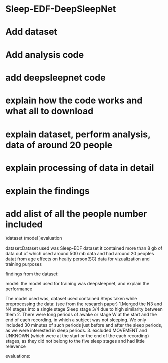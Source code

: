 # Sleep-EDF-DeepSleepNet

# Add dataset
# Add analysis code
# add deepsleepnet code
# explain how the code works and what all to download
# explain dataset, perform analysis, data of around 20 people
# explain processing of data in detail
# explain the findings
# add alist of all the people number included
)dataset
)model
)evaluation

dataset:Dataset used was Sleep-EDF dataset  it contained more than 8 gb of data out of which used around 500 mb data and had around 20 peoples datat from age effects on healty person(SC) data for vizualization and training purposes

findings from the dataset: 

model: the model used for training was deepsleepnet, and explain the performance


The model used was, dataset used contained 
Steps taken while preprocessing the data: (see from the research paper)
1.Merged the N3 and N4 stages into a single stage Sleep stage 3/4 due to high similarity between them
2. There were long periods of awake or stage W at the start and the end of each recording, in which a subject was not sleeping. We only included 30 minutes of such periods just before and after the sleep periods, as we were interested in sleep periods.
3. excluded MOVEMENT and UNKNOWN (which were at the start or the end of the each recording) stages, as they did not belong to the five sleep stages and had little relevence

evaluations:
